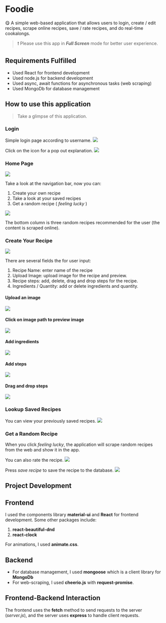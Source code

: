 # Foodie 

😋 A simple web-based application that allows users to login, create / edit recipes, scrape online recipes, save / rate recipes, and do real-time cookalongs.

> ❗️ Please use this app in ***Full Screen*** mode for better user experience.

## Requirements Fulfilled
- Used React for frontend development
- Used node.js for backend development
- Used async, await functions for asynchronous tasks (web scraping)
- Used MongoDb for database management

## How to use this application
> Take a glimpse of this application.

### Login

Simple login page according to username.
<img src="./readme_assets/login_page.png">

Click on the icon for a pop out explanation.
<img src="./readme_assets/login_popout.png">

### Home Page

<img src="./readme_assets/home_page.png">

Take a look at the navigation bar, now you can:

1. Create your own recipe
2. Take a look at your saved recipes
3. Get a random recipe ( *feeling lucky* )

<img src="./readme_assets/home_page_2.png">

The bottom column is three random recipes recommended for the user (the content is scraped online).

### Create Your Recipe

<img src="./readme_assets/create_recipe.png">

There are several fields the for user input:

1. Recipe Name: enter name of the recipe
2. Upload Image: upload image for the recipe and preview.
3. Recipe steps: add, delete, drag and drop steps for the recipe.
4. Ingredients / Quantity: add or delete ingredients and quantity.

#### Upload an image
<img src="./readme_assets/create_recipe_upload.png">

#### Click on image path to preview image
<img src="./readme_assets/create_recipe_preview.png">

#### Add ingredients
<img src="./readme_assets/create_recipe_ingredients.png">

#### Add steps
<img src="./readme_assets/create_recipe_steps.png">

#### Drag and drop steps
<img src="./readme_assets/create_recipe_drag.png">

### Lookup Saved Recipes

You can view your previously saved recipes.
<img src="./readme_assets/saved_recipe.png">

### Get a Random Recipe

When you click *feeling lucky*, the application will scrape random recipes from the web and show it in the app.
   
You can also rate the recipe.
<img src="./readme_assets/recipe_1.png">

Press *save recipe* to save the recipe to the database.
<img src="./readme_assets/recipe_2.png">

## Project Development

## Frontend

I used the components library **material-ui** and **React** for frontend development. Some other packages include:
1. **react-beautiful-dnd**
2. **react-clock**

For animations, I used **animate.css**.

## Backend 

- For database management, I used **mongoose** which is a client library for **MongoDb**
- For web-scraping, I used **cheerio.js** with **request-promise**.

## Frontend-Backend Interaction

The frontend uses the **fetch** method to send requests to the server (*server.js*), and the server uses **express** to handle client requests.